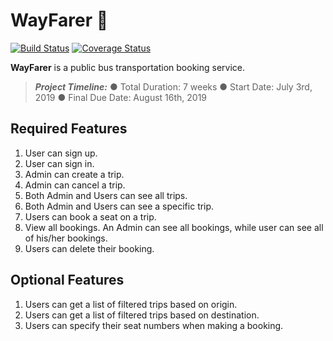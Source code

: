 # WayFarer :bus:

[![Build Status](https://travis-ci.org/gildniy/WayFarer.svg?branch=develop)](https://travis-ci.org/gildniy/WayFarer)
[![Coverage Status](https://coveralls.io/repos/github/gildniy/WayFarer/badge.svg)](https://coveralls.io/github/gildniy/WayFarer)

**WayFarer** is a public bus transportation booking service.
>***Project Timeline:***
 ● Total Duration: 7 weeks
 ● Start Date: July 3rd, 2019
 ● Final Due Date: August 16th, 2019
## Required Features
1. User can sign up.
2. User can sign in.
3. Admin can create a trip.
4. Admin can cancel a trip.
5. Both Admin and Users can see all trips.
6. Both Admin and Users can see a specific trip.
7. Users can book a seat on a trip.
8. View all bookings. An Admin can see all bookings, while user can see all of his/her
bookings.
9. Users can delete their booking.
## Optional Features
1. Users can get a list of filtered trips based on origin.
2. Users can get a list of filtered trips based on destination.
3. Users can specify their seat numbers when making a booking.
